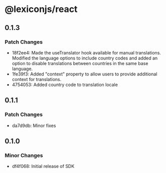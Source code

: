 # @lexiconjs/react

## 0.1.3

### Patch Changes

- 18f2ee4: Made the useTranslator hook available for manual translations. Modified the language options to include country codes and added an option to disable translations between countries in the same base language.
- 1fe39f3: Added "context" property to allow users to provide additional context for translations.
- 4754053: Added country code to translation locale

## 0.1.1

### Patch Changes

- da7d9db: Minor fixes

## 0.1.0

### Minor Changes

- df4f068: Initial release of SDK
